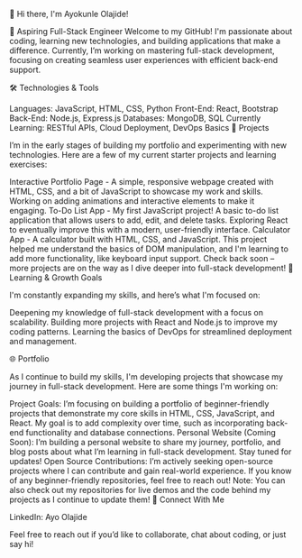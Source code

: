 👋 Hi there, I'm Ayokunle Olajide!

🌱 Aspiring Full-Stack Engineer
Welcome to my GitHub! I'm passionate about coding, learning new technologies, and building applications that make a difference. Currently, I’m working on mastering full-stack development, focusing on creating seamless user experiences with efficient back-end support.

🛠️ Technologies & Tools

Languages: JavaScript, HTML, CSS, Python
Front-End: React, Bootstrap
Back-End: Node.js, Express.js
Databases: MongoDB, SQL
Currently Learning: RESTful APIs, Cloud Deployment, DevOps Basics
📂 Projects

I’m in the early stages of building my portfolio and experimenting with new technologies. Here are a few of my current starter projects and learning exercises:

Interactive Portfolio Page - A simple, responsive webpage created with HTML, CSS, and a bit of JavaScript to showcase my work and skills. Working on adding animations and interactive elements to make it engaging.
To-Do List App - My first JavaScript project! A basic to-do list application that allows users to add, edit, and delete tasks. Exploring React to eventually improve this with a modern, user-friendly interface.
Calculator App - A calculator built with HTML, CSS, and JavaScript. This project helped me understand the basics of DOM manipulation, and I'm learning to add more functionality, like keyboard input support.
Check back soon – more projects are on the way as I dive deeper into full-stack development!
🌱 Learning & Growth Goals

I'm constantly expanding my skills, and here’s what I'm focused on:

Deepening my knowledge of full-stack development with a focus on scalability.
Building more projects with React and Node.js to improve my coding patterns.
Learning the basics of DevOps for streamlined deployment and management.

🌐 Portfolio

As I continue to build my skills, I'm developing projects that showcase my journey in full-stack development. Here are some things I'm working on:

Project Goals: I’m focusing on building a portfolio of beginner-friendly projects that demonstrate my core skills in HTML, CSS, JavaScript, and React. My goal is to add complexity over time, such as incorporating back-end functionality and database connections.
Personal Website (Coming Soon): I’m building a personal website to share my journey, portfolio, and blog posts about what I’m learning in full-stack development. Stay tuned for updates!
Open Source Contributions: I’m actively seeking open-source projects where I can contribute and gain real-world experience. If you know of any beginner-friendly repositories, feel free to reach out!
Note: You can also check out my repositories for live demos and the code behind my projects as I continue to update them!
🤝 Connect With Me

LinkedIn: Ayo Olajide

Feel free to reach out if you’d like to collaborate, chat about coding, or just say hi!

